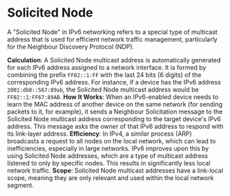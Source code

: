 # Solicited Node
A "Solicited Node" in IPv6 networking refers to a special type of multicast address that is used for efficient network traffic management, particularly for the Neighbour Discovery Protocol (NDP). 

**Calculation**: A Solicited Node multicast address is automatically generated for each IPv6 address assigned to a network interface. It is formed by combining the prefix `FF02::1:FF` with the last 24 bits (6 digits) of the corresponding IPv6 address. For instance, if a device has the IPv6 address `2001:db8::567:89ab`, the Solicited Node multicast address would be `FF02::1:FF67:89AB`.
**How It Works**: When an IPv6-enabled device needs to learn the MAC address of another device on the same network (for sending packets to it, for example), it sends a Neighbour Solicitation message to the Solicited Node multicast address corresponding to the target device's IPv6 address. This message asks the owner of that IPv6 address to respond with its link-layer address.
**Efficiency**: In IPv4, a similar process (ARP) broadcasts a request to all nodes on the local network, which can lead to inefficiencies, especially in large networks. IPv6 improves upon this by using Solicited Node addresses, which are a type of multicast address listened to only by specific nodes. This results in significantly less local network traffic.
**Scope**: Solicited Node multicast addresses have a link-local scope, meaning they are only relevant and used within the local network segment.